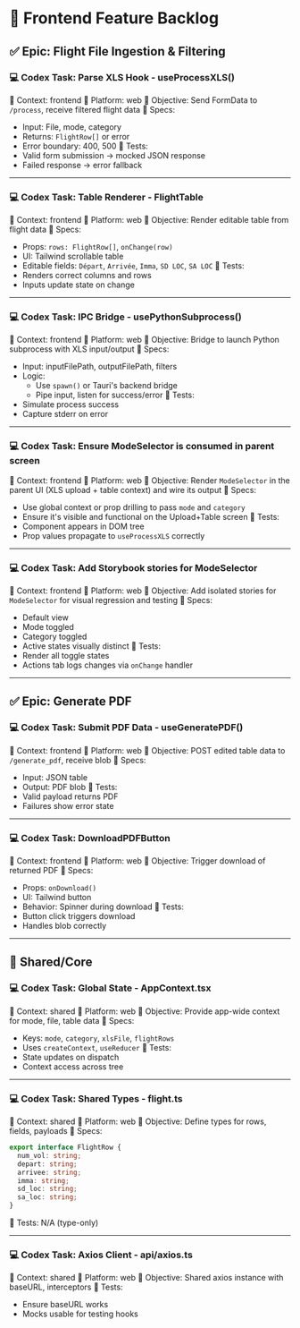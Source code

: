 # 🧩 Frontend Feature Backlog

## ✅ Epic: Flight File Ingestion & Filtering

### 💻 Codex Task: Parse XLS Hook - useProcessXLS()
🧭 Context: frontend
📁 Platform: web
🎯 Objective: Send FormData to `/process`, receive filtered flight data
🧩 Specs:
* Input: File, mode, category
* Returns: `FlightRow[]` or error
* Error boundary: 400, 500
🧪 Tests:
* Valid form submission → mocked JSON response
* Failed response → error fallback

--------------------------------

### 💻 Codex Task: Table Renderer - FlightTable
🧭 Context: frontend
📁 Platform: web
🎯 Objective: Render editable table from flight data
🧩 Specs:
* Props: `rows: FlightRow[]`, `onChange(row)`
* UI: Tailwind scrollable table
* Editable fields: `Départ`, `Arrivée`, `Imma`, `SD LOC`, `SA LOC`
🧪 Tests:
* Renders correct columns and rows
* Inputs update state on change

--------------------------------

### 💻 Codex Task: IPC Bridge - usePythonSubprocess()
🧭 Context: frontend
📁 Platform: web
🎯 Objective: Bridge to launch Python subprocess with XLS input/output
🧩 Specs:
* Input: inputFilePath, outputFilePath, filters
* Logic:
  * Use `spawn()` or Tauri's backend bridge
  * Pipe input, listen for success/error
🧪 Tests:
* Simulate process success
* Capture stderr on error

--------------------------------

### 💻 Codex Task: Ensure ModeSelector is consumed in parent screen
🧭 Context: frontend
📁 Platform: web
🎯 Objective: Render `ModeSelector` in the parent UI (XLS upload + table context) and wire its output
🧩 Specs:
* Use global context or prop drilling to pass `mode` and `category`
* Ensure it's visible and functional on the Upload+Table screen
🧪 Tests:
* Component appears in DOM tree
* Prop values propagate to `useProcessXLS` correctly

--------------------------------

### 💻 Codex Task: Add Storybook stories for ModeSelector
🧭 Context: frontend
📁 Platform: web
🎯 Objective: Add isolated stories for `ModeSelector` for visual regression and testing
🧩 Specs:
* Default view
* Mode toggled
* Category toggled
* Active states visually distinct
🧪 Tests:
* Render all toggle states
* Actions tab logs changes via `onChange` handler

--------------------------------

## ✅ Epic: Generate PDF
### 💻 Codex Task: Submit PDF Data - useGeneratePDF()
🧭 Context: frontend
📁 Platform: web
🎯 Objective: POST edited table data to `/generate_pdf`, receive blob
🧩 Specs:
* Input: JSON table
* Output: PDF blob
🧪 Tests:
* Valid payload returns PDF
* Failures show error state

--------------------------------

### 💻 Codex Task: DownloadPDFButton
🧭 Context: frontend
📁 Platform: web
🎯 Objective: Trigger download of returned PDF
🧩 Specs:
* Props: `onDownload()`
* UI: Tailwind button
* Behavior: Spinner during download
🧪 Tests:
* Button click triggers download
* Handles blob correctly

--------------------------------

## 🧱 Shared/Core
### 💻 Codex Task: Global State - AppContext.tsx
🧭 Context: shared
📁 Platform: web
🎯 Objective: Provide app-wide context for mode, file, table data
🧩 Specs:
* Keys: `mode`, `category`, `xlsFile`, `flightRows`
* Uses `createContext`, `useReducer`
🧪 Tests:
* State updates on dispatch
* Context access across tree

--------------------------------

### 💻 Codex Task: Shared Types - flight.ts
🧭 Context: shared
📁 Platform: web
🎯 Objective: Define types for rows, fields, payloads
🧩 Specs:
```ts
export interface FlightRow {
  num_vol: string;
  depart: string;
  arrivee: string;
  imma: string;
  sd_loc: string;
  sa_loc: string;
}
```
🧪 Tests: N/A (type-only)

--------------------------------

### 💻 Codex Task: Axios Client - api/axios.ts
🧭 Context: shared
📁 Platform: web
🎯 Objective: Shared axios instance with baseURL, interceptors
🧪 Tests:
* Ensure baseURL works
* Mocks usable for testing hooks


